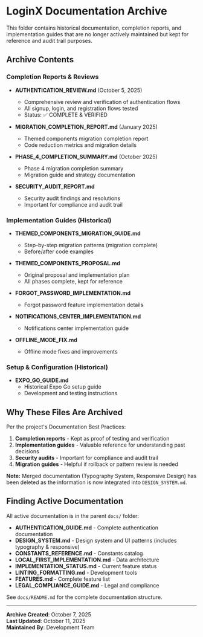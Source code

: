 # LoginX Documentation Archive

This folder contains historical documentation, completion reports, and
implementation guides that are no longer actively maintained but kept for
reference and audit trail purposes.

## Archive Contents

### Completion Reports & Reviews

- **AUTHENTICATION_REVIEW.md** (October 5, 2025)
  - Comprehensive review and verification of authentication flows
  - All signup, login, and registration flows tested
  - Status: ✅ COMPLETE & VERIFIED

- **MIGRATION_COMPLETION_REPORT.md** (January 2025)
  - Themed components migration completion report
  - Code reduction metrics and migration details

- **PHASE_4_COMPLETION_SUMMARY.md** (October 2025)
  - Phase 4 migration completion summary
  - Migration guide and strategy documentation

- **SECURITY_AUDIT_REPORT.md**
  - Security audit findings and resolutions
  - Important for compliance and audit trail

### Implementation Guides (Historical)

- **THEMED_COMPONENTS_MIGRATION_GUIDE.md**
  - Step-by-step migration patterns (migration complete)
  - Before/after code examples

- **THEMED_COMPONENTS_PROPOSAL.md**
  - Original proposal and implementation plan
  - All phases complete, kept for reference

- **FORGOT_PASSWORD_IMPLEMENTATION.md**
  - Forgot password feature implementation details

- **NOTIFICATIONS_CENTER_IMPLEMENTATION.md**
  - Notifications center implementation guide

- **OFFLINE_MODE_FIX.md**
  - Offline mode fixes and improvements

### Setup & Configuration (Historical)

- **EXPO_GO_GUIDE.md**
  - Historical Expo Go setup guide
  - Development and testing instructions

## Why These Files Are Archived

Per the project's Documentation Best Practices:

1. **Completion reports** - Kept as proof of testing and verification
2. **Implementation guides** - Valuable reference for understanding past
   decisions
3. **Security audits** - Important for compliance and audit trail
4. **Migration guides** - Helpful if rollback or pattern review is needed

**Note:** Merged documentation (Typography System, Responsive Design) has been
deleted as the information is now integrated into `DESIGN_SYSTEM.md`.

## Finding Active Documentation

All active documentation is in the parent `docs/` folder:

- **AUTHENTICATION_GUIDE.md** - Complete authentication documentation
- **DESIGN_SYSTEM.md** - Design system and UI patterns (includes typography &
  responsive)
- **CONSTANTS_REFERENCE.md** - Constants catalog
- **LOCAL_FIRST_IMPLEMENTATION.md** - Data architecture
- **IMPLEMENTATION_STATUS.md** - Current feature status
- **LINTING_FORMATTING.md** - Development tools
- **FEATURES.md** - Complete feature list
- **LEGAL_COMPLIANCE_GUIDE.md** - Legal and compliance

See `docs/README.md` for the complete documentation structure.

---

**Archive Created**: October 7, 2025  
**Last Updated**: October 11, 2025  
**Maintained By**: Development Team
